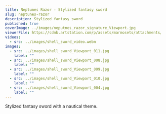 ```yaml
---
title: Neptunes Razor - Stylized fantasy sword
slug: neptunes-razor
description: Stylized fantasy sword
published: true
coverImage: ../images/neputnes_razor_signature_Viewport.jpg
viewerFile: https://cdnb.artstation.com/p/assets/marmosets/attachments/041/407/587/original/neptunes_razor.mview?1631622475=
videos:
  - src: ../images/shell_sword_video.webm
images:
  - src: ../images/shell_sword_Viewport_011.jpg
    label: ""
  - src: ../images/shell_sword_Viewport_008.jpg
    label: ""
  - src: ../images/shell_sword_Viewport_009.jpg
    label: ""
  - src: ../images/shell_sword_Viewport_010.jpg
    label: ""
  - src: ../images/shell_sword_Viewport_004.jpg
    label: ""
---
```


Stylized fantasy sword with a nautical theme.